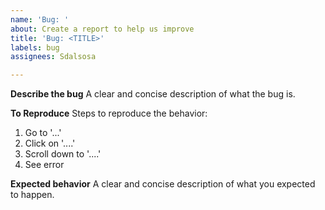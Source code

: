 ```yaml
---
name: 'Bug: '
about: Create a report to help us improve
title: 'Bug: <TITLE>'
labels: bug
assignees: Sdalsosa

---
```


**Describe the bug**
A clear and concise description of what the bug is.

**To Reproduce**
Steps to reproduce the behavior:
1. Go to '...'
2. Click on '....'
3. Scroll down to '....'
4. See error

**Expected behavior**
A clear and concise description of what you expected to happen.
